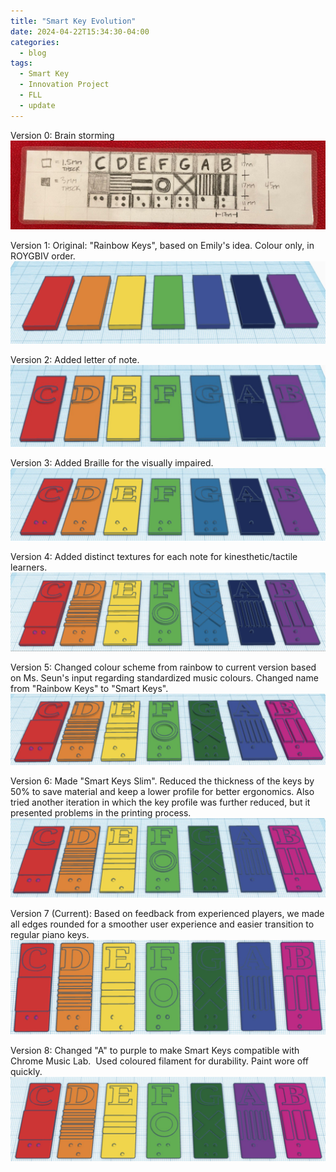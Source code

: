 ```yaml
---
title: "Smart Key Evolution"
date: 2024-04-22T15:34:30-04:00
categories:
  - blog
tags:
  - Smart Key
  - Innovation Project
  - FLL
  - update
---
```


Version 0: Brain storming
![v0-brain-storm](/assets/images/smart-key-initial-design.png)

Version 1: Original: "Rainbow Keys", based on Emily's idea. Colour only, in ROYGBIV order.​
![v1-original](/assets/images/v1-original.png)

Version 2: Added letter of note.
![v2](/assets/images/v2.png)

Version 3: Added Braille for the visually impaired.​
![v3](/assets/images/v3.png)

Version 4: Added distinct textures for each note for kinesthetic/tactile learners.​
![v4](/assets/images/v4.png)

Version 5: Changed colour scheme from rainbow to current version based on Ms. Seun's input regarding standardized music colours. Changed name from "Rainbow Keys" to "Smart Keys".​
![v5](/assets/images/v5.png)

Version 6: Made "Smart Keys Slim". Reduced the thickness of the keys by 50% to save material and keep a lower profile for better ergonomics. Also tried another iteration in which the key profile was further reduced, but it presented problems in the printing process.​
![v6](/assets/images/v6.png)

Version 7 (Current): Based on feedback from experienced players, we made all edges rounded for a smoother user experience and easier transition to regular piano keys.​
![v7](/assets/images/v7.png)

Version 8: Changed "A" to purple to make Smart Keys compatible with Chrome Music Lab. ​
Used coloured filament for durability. Paint wore off quickly.​
![v8](/assets/images/v8.png)
